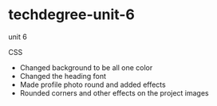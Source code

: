 # techdegree-unit-6
 unit 6

CSS
- Changed background to be all one color
- Changed the heading font
- Made profile photo round and added effects
- Rounded corners and other effects on the project images